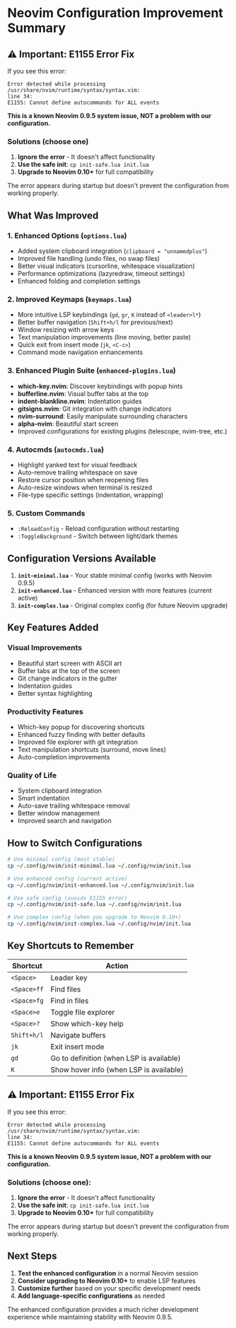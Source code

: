 # Neovim Configuration Improvement Summary

## ⚠️ Important: E1155 Error Fix

If you see this error:

```text
Error detected while processing /usr/share/nvim/runtime/syntax/syntax.vim:
line 34:
E1155: Cannot define autocommands for ALL events
```

**This is a known Neovim 0.9.5 system issue, NOT a problem with our configuration.**

### Solutions (choose one)

1. **Ignore the error** - It doesn't affect functionality
2. **Use the safe init**: `cp init-safe.lua init.lua`
3. **Upgrade to Neovim 0.10+** for full compatibility

The error appears during startup but doesn't prevent the configuration from working properly.

## What Was Improved

### 1. **Enhanced Options (`options.lua`)**

- Added system clipboard integration (`clipboard = "unnamedplus"`)
- Improved file handling (undo files, no swap files)
- Better visual indicators (cursorline, whitespace visualization)
- Performance optimizations (lazyredraw, timeout settings)
- Enhanced folding and completion settings

### 2. **Improved Keymaps (`keymaps.lua`)**

- More intuitive LSP keybindings (`gd`, `gr`, `K` instead of `<leader>l*`)
- Better buffer navigation (`Shift+h/l` for previous/next)
- Window resizing with arrow keys
- Text manipulation improvements (line moving, better paste)
- Quick exit from insert mode (`jk`, `<C-c>`)
- Command mode navigation enhancements

### 3. **Enhanced Plugin Suite (`enhanced-plugins.lua`)**

- **which-key.nvim**: Discover keybindings with popup hints
- **bufferline.nvim**: Visual buffer tabs at the top
- **indent-blankline.nvim**: Indentation guides
- **gitsigns.nvim**: Git integration with change indicators
- **nvim-surround**: Easily manipulate surrounding characters
- **alpha-nvim**: Beautiful start screen
- Improved configurations for existing plugins (telescope, nvim-tree, etc.)

### 4. **Autocmds (`autocmds.lua`)**

- Highlight yanked text for visual feedback
- Auto-remove trailing whitespace on save
- Restore cursor position when reopening files
- Auto-resize windows when terminal is resized
- File-type specific settings (indentation, wrapping)

### 5. **Custom Commands**

- `:ReloadConfig` - Reload configuration without restarting
- `:ToggleBackground` - Switch between light/dark themes

## Configuration Versions Available

1. **`init-minimal.lua`** - Your stable minimal config (works with Neovim 0.9.5)
2. **`init-enhanced.lua`** - Enhanced version with more features (current active)
3. **`init-complex.lua`** - Original complex config (for future Neovim upgrade)

## Key Features Added

### Visual Improvements

- Beautiful start screen with ASCII art
- Buffer tabs at the top of the screen
- Git change indicators in the gutter
- Indentation guides
- Better syntax highlighting

### Productivity Features

- Which-key popup for discovering shortcuts
- Enhanced fuzzy finding with better defaults
- Improved file explorer with git integration
- Text manipulation shortcuts (surround, move lines)
- Auto-completion improvements

### Quality of Life

- System clipboard integration
- Smart indentation
- Auto-save trailing whitespace removal
- Better window management
- Improved search and navigation

## How to Switch Configurations

```bash
# Use minimal config (most stable)
cp ~/.config/nvim/init-minimal.lua ~/.config/nvim/init.lua

# Use enhanced config (current active)
cp ~/.config/nvim/init-enhanced.lua ~/.config/nvim/init.lua

# Use safe config (avoids E1155 error)
cp ~/.config/nvim/init-safe.lua ~/.config/nvim/init.lua

# Use complex config (when you upgrade to Neovim 0.10+)
cp ~/.config/nvim/init-complex.lua ~/.config/nvim/init.lua
```

## Key Shortcuts to Remember

| Shortcut    | Action                                   |
| ----------- | ---------------------------------------- |
| `<Space>`   | Leader key                               |
| `<Space>ff` | Find files                               |
| `<Space>fg` | Find in files                            |
| `<Space>e`  | Toggle file explorer                     |
| `<Space>?`  | Show which-key help                      |
| `Shift+h/l` | Navigate buffers                         |
| `jk`        | Exit insert mode                         |
| `gd`        | Go to definition (when LSP is available) |
| `K`         | Show hover info (when LSP is available)  |

## ⚠️ Important: E1155 Error Fix

If you see this error:

```
Error detected while processing /usr/share/nvim/runtime/syntax/syntax.vim:
line 34:
E1155: Cannot define autocommands for ALL events
```

**This is a known Neovim 0.9.5 system issue, NOT a problem with our configuration.**

### Solutions (choose one):

1. **Ignore the error** - It doesn't affect functionality
2. **Use the safe init**: `cp init-safe.lua init.lua`
3. **Upgrade to Neovim 0.10+** for full compatibility

The error appears during startup but doesn't prevent the configuration from working properly.

## Next Steps

1. **Test the enhanced configuration** in a normal Neovim session
2. **Consider upgrading to Neovim 0.10+** to enable LSP features
3. **Customize further** based on your specific development needs
4. **Add language-specific configurations** as needed

The enhanced configuration provides a much richer development experience while maintaining stability with Neovim 0.9.5.
